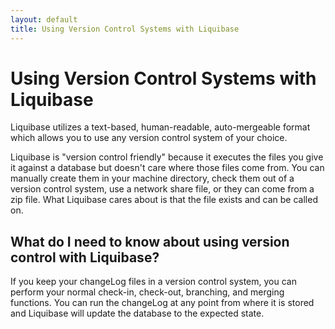 ```yaml
---
layout: default
title: Using Version Control Systems with Liquibase
---
```


# Using Version Control Systems with Liquibase

Liquibase utilizes a text-based, human-readable, auto-mergeable format which allows you to use any version control system of your choice. 

Liquibase is "version control friendly" because it executes the files you give it against a database but doesn't care where those files come from. You can manually create them in your machine directory, check them out of a version control system, use a network share file, or they can come from a zip file. What Liquibase cares about is that the file exists and can be called on.

## What do I need to know about using version control with Liquibase?
If you keep your changeLog files in a version control system, you can perform your normal check-in, check-out, branching, and merging functions. You can run the changeLog at any point from where it is stored and Liquibase will update the database to the expected state.